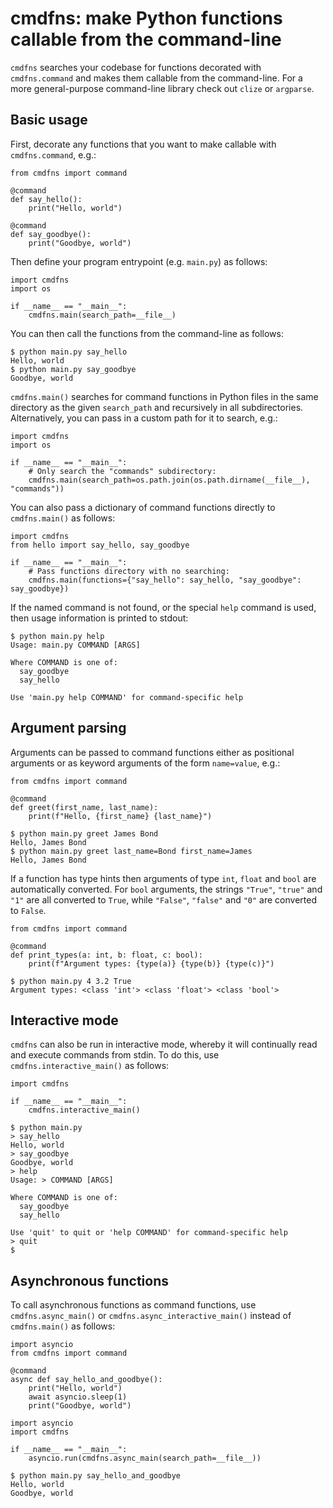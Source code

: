 cmdfns: make Python functions callable from the command-line
============================================================

`cmdfns` searches your codebase for functions decorated with `cmdfns.command`
and makes them callable from the command-line. For a more general-purpose
command-line library check out `clize` or `argparse`.

Basic usage
-----------

First, decorate any functions that you want to make callable with 
`cmdfns.command`, e.g.:

```
from cmdfns import command

@command
def say_hello():
    print("Hello, world")

@command
def say_goodbye():
    print("Goodbye, world")
```

Then define your program entrypoint (e.g. `main.py`) as follows:

```
import cmdfns
import os

if __name__ == "__main__":
    cmdfns.main(search_path=__file__)
```

You can then call the functions from the command-line as follows:

```
$ python main.py say_hello
Hello, world
$ python main.py say_goodbye
Goodbye, world
```

`cmdfns.main()` searches for command functions in Python files in the same
directory as the given `search_path` and recursively in all subdirectories.
Alternatively, you can pass in a custom path for it to search, e.g.:

```
import cmdfns
import os

if __name__ == "__main__":
    # Only search the "commands" subdirectory:
    cmdfns.main(search_path=os.path.join(os.path.dirname(__file__), "commands"))
```

You can also pass a dictionary of command functions directly to
`cmdfns.main()` as follows:

```
import cmdfns
from hello import say_hello, say_goodbye

if __name__ == "__main__":
    # Pass functions directory with no searching:
    cmdfns.main(functions={"say_hello": say_hello, "say_goodbye": say_goodbye})
```

If the named command is not found, or the special `help` command is used, then
usage information is printed to stdout:

```
$ python main.py help
Usage: main.py COMMAND [ARGS]

Where COMMAND is one of:
  say_goodbye
  say_hello

Use 'main.py help COMMAND' for command-specific help
```

Argument parsing
----------------

Arguments can be passed to command functions either as positional arguments or
as keyword arguments of the form `name=value`, e.g.:

```
from cmdfns import command

@command
def greet(first_name, last_name):
    print(f"Hello, {first_name} {last_name}")
```

```
$ python main.py greet James Bond
Hello, James Bond
$ python main.py greet last_name=Bond first_name=James
Hello, James Bond
```

If a function has type hints then arguments of type `int`, `float` and `bool`
are automatically converted. For `bool` arguments, the strings `"True"`,
`"true"` and `"1"` are all converted to `True`, while `"False"`, `"false"` and
`"0"` are converted to `False`.

```
from cmdfns import command

@command
def print_types(a: int, b: float, c: bool):
    print(f"Argument types: {type(a)} {type(b)} {type(c)}")
```

```
$ python main.py 4 3.2 True
Argument types: <class 'int'> <class 'float'> <class 'bool'>
```

Interactive mode
----------------

`cmdfns` can also be run in interactive mode, whereby it will continually read
and execute commands from stdin. To do this, use `cmdfns.interactive_main()`
as follows:

```
import cmdfns

if __name__ == "__main__":
    cmdfns.interactive_main()
```

```
$ python main.py
> say_hello
Hello, world
> say_goodbye
Goodbye, world
> help
Usage: > COMMAND [ARGS]

Where COMMAND is one of:
  say_goodbye
  say_hello

Use 'quit' to quit or 'help COMMAND' for command-specific help
> quit
$
```

Asynchronous functions
----------------------

To call asynchronous functions as command functions, use `cmdfns.async_main()`
or `cmdfns.async_interactive_main()` instead of `cmdfns.main()` as follows:

```
import asyncio
from cmdfns import command

@command
async def say_hello_and_goodbye():
    print("Hello, world")
    await asyncio.sleep(1)
    print("Goodbye, world")
```

```
import asyncio
import cmdfns

if __name__ == "__main__":
    asyncio.run(cmdfns.async_main(search_path=__file__))
```

```
$ python main.py say_hello_and_goodbye
Hello, world
Goodbye, world
```
